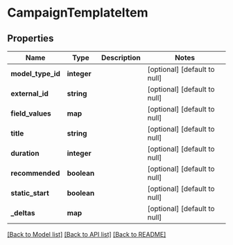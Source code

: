 # CampaignTemplateItem

## Properties
Name | Type | Description | Notes
------------ | ------------- | ------------- | -------------
**model_type_id** | **integer** |  | [optional] [default to null]
**external_id** | **string** |  | [optional] [default to null]
**field_values** | **map** |  | [optional] [default to null]
**title** | **string** |  | [optional] [default to null]
**duration** | **integer** |  | [optional] [default to null]
**recommended** | **boolean** |  | [optional] [default to null]
**static_start** | **boolean** |  | [optional] [default to null]
**_deltas** | **map** |  | [optional] [default to null]

[[Back to Model list]](../README.md#documentation-for-models) [[Back to API list]](../README.md#documentation-for-api-endpoints) [[Back to README]](../README.md)


